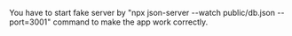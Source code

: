 You have to start fake server by "npx json-server --watch public/db.json --port=3001" command to make the app work correctly. 

